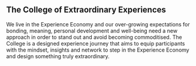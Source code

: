## The College of Extraordinary Experiences

We live in the Experience Economy and our over-growing expectations for bonding, meaning, personal development and well-being need a new approach in order to stand out and avoid becoming commoditised. The College is a designed experience journey that aims to equip participants with the mindset, insights and network to step in the Experience Economy and design something truly extraordinary. 